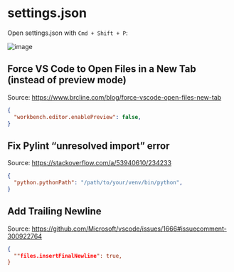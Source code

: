# settings.json

Open settings.json with `Cmd + Shift + P`:

![image](https://user-images.githubusercontent.com/261183/63036018-e5626400-be81-11e9-864d-b04de05eb923.png)


## Force VS Code to Open Files in a New Tab (instead of preview mode)

Source: https://www.brcline.com/blog/force-vscode-open-files-new-tab

```json
{
  "workbench.editor.enablePreview": false,
}
```

## Fix Pylint “unresolved import” error

Source: https://stackoverflow.com/a/53940610/234233

```json
{
  "python.pythonPath": "/path/to/your/venv/bin/python",
}
```

## Add Trailing Newline

Source: https://github.com/Microsoft/vscode/issues/1666#issuecomment-300922764

```json
{
  ""files.insertFinalNewline": true,
}
```
